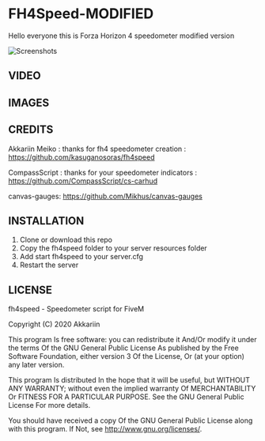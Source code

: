 # FH4Speed-MODIFIED

Hello everyone this is Forza Horizon 4 speedometer modified version



![Screenshots](https://i.imgur.com/c0muo07.png)


## VIDEO

## IMAGES

## CREDITS
Akkariin Meiko : thanks for fh4 speedometer creation : https://github.com/kasuganosoras/fh4speed

CompassScript : thanks for your speedometer indicators : https://github.com/CompassScript/cs-carhud

canvas-gauges: https://github.com/Mikhus/canvas-gauges

## INSTALLATION

1. Clone or download this repo
2. Copy the fh4speed folder to your server resources folder
3. Add start fh4speed to your server.cfg
4. Restart the server

## LICENSE

fh4speed - Speedometer script for FiveM

Copyright (C) 2020 Akkariin

This program Is free software: you can redistribute it And/Or modify it under the terms Of the GNU General Public License As published by the Free Software Foundation, either version 3 Of the License, Or (at your option) any later version.

This program Is distributed In the hope that it will be useful, but WITHOUT ANY WARRANTY; without even the implied warranty Of MERCHANTABILITY Or FITNESS FOR A PARTICULAR PURPOSE. See the GNU General Public License For more details.

You should have received a copy Of the GNU General Public License along with this program. If Not, see http://www.gnu.org/licenses/.

